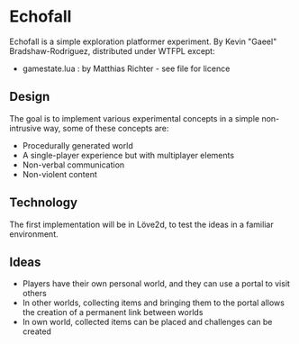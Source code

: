 Echofall
========

Echofall is a simple exploration platformer experiment.
By Kevin "Gaeel" Bradshaw-Rodriguez, distributed under WTFPL except:
+	gamestate.lua : by Matthias Richter - see file for licence


Design
------

The goal is to implement various experimental concepts in a simple
non-intrusive way, some of these concepts are:

+	Procedurally generated world
+	A single-player experience but with multiplayer elements
+	Non-verbal communication
+	Non-violent content


Technology
----------

The first implementation will be in Löve2d, to test the ideas in a familiar
environment.


Ideas
-----

+	Players have their own personal world, and they can use a portal to 
	visit others
+	In other worlds, collecting items and bringing them to the portal allows
	the creation of a permanent link between worlds
+	In own world, collected items can be placed and challenges can be created
